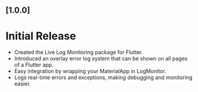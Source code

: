 ##  [1.0.0]
# Initial Release
- Created the Live Log Monitoring package for Flutter.
- Introduced an overlay error log system that can be shown on all pages of a Flutter app.
- Easy integration by wrapping your MaterialApp in LogMonitor.
- Logs real-time errors and exceptions, making debugging and monitoring easier.
